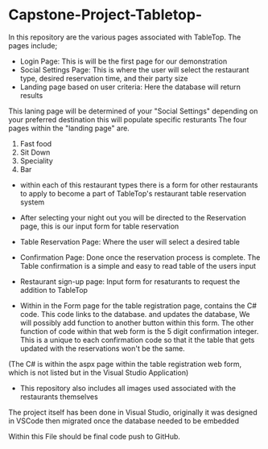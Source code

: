 # Capstone-Project-Tabletop- 
In this repository are the various pages associated with TableTop. The pages include;
- Login Page: This is will be the first page for our demonstration
- Social Settings Page: This is where the user will select the restaurant type, desired reservation time, and their party size
- Landing page based on user criteria: Here the database will return results 

This laning page will be determined of your "Social Settings" depending on your preferred destination this will populate specific resturants
The four pages within the "landing page" are. 

1. Fast food
2. Sit Down
3. Speciality 
4. Bar

- within each of this restaurant types there is a form for other restaurants to apply to become a part of TableTop's restaurant table reservation system
- After selecting your night out you will be directed to the Reservation page, this is our input form for table reservation 


- Table Reservation Page: Where the user will select a desired table
- Confirmation Page: Done once the reservation process is complete. The Table confirmation is a simple and easy to read table of the users input
- Restaurant sign-up page: Input form for resaturants to request the addition to TableTop


* Within in the Form page for the table registration page, contains the C# code. This code links to the database. and updates the database, We will possibly add function to another button within this form. The other function of code within that web form is the 5 digit confirmation integer. This is a unique to each confirmation code so that it the table that gets updated with the reservations won't be the same. 

(The C# is within the aspx page within the table registration web form, which is not listed but in the Visual Studio Application)

- This repository also includes all images used associated with the restaurants themselves

The project itself has been done in Visual Studio, originally it was designed in VSCode then migrated once the database needed to be embedded

Within this File should be final code push to GitHub. 
